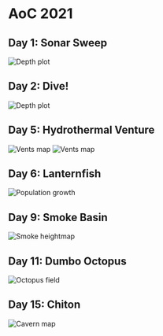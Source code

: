 AoC 2021
========

Day 1: Sonar Sweep
-------------------------
![Depth plot](1/depth.png)

Day 2: Dive!
-------------------------
![Depth plot](2/dp.png)

Day 5: Hydrothermal Venture
-----------------------------
![Vents map](5/field1.png)
![Vents map](5/field2.png)

Day 6: Lanternfish
------------------------------------
![Population growth](6/population.png)

Day 9: Smoke Basin
-------------------------------
![Smoke heightmap](9/field.png)

Day 11: Dumbo Octopus
-------------------------------
![Octopus field](11/field.gif)

Day 15: Chiton
-------------------------------
![Cavern map](15/cavern.png)
